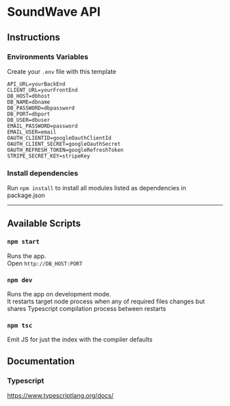 # SoundWave API

## Instructions
### Environments Variables
Create your `.env` file with this template

```
API_URL=yourBackEnd
CLIENT_URL=yourFrontEnd
DB_HOST=dbhost
DB_NAME=dbname
DB_PASSWORD=dbpassword
DB_PORT=dbport
DB_USER=dbuser
EMAIL_PASSWORD=password
EMAIL_USER=email
OAUTH_CLIENTID=googleOauthClientId
OAUTH_CLIENT_SECRET=googleOauthSecret
OAUTH_REFRESH_TOKEN=googleRefreshToken
STRIPE_SECRET_KEY=stripeKey
```
### Install dependencies
Run `npm install` to install all modules listed as dependencies in package.json

---

## Available Scripts
### `npm start`
Runs the app.\
Open `http://DB_HOST:PORT`

### `npm dev`
Runs the app on development mode.\
It restarts target node process when any of required files changes but shares Typescript compilation process between restarts

### `npm tsc`
Emit JS for just the index with the compiler defaults

## Documentation

### Typescript
https://www.typescriptlang.org/docs/
